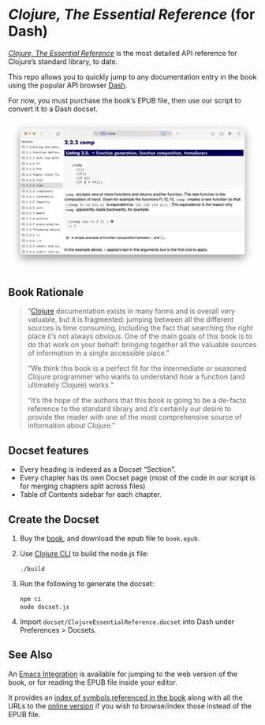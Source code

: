 # *Clojure, The Essential Reference* (for Dash)

_[Clojure, The Essential Reference][book]_ is the most detailed API
reference for Clojure’s standard library, to date.

This repo allows you to quickly jump to any documentation entry in the book
using the popular API browser [Dash][dash].

For now, you must purchase the book’s EPUB file, then use our script to convert
it to a Dash docset.

![screenshot](screenshot.png)

## Book Rationale

> “[Clojure] documentation exists in many forms and is overall very valuable,
> but it is fragmented: jumping between all the different sources is time
> consuming, including the fact that searching the right place it’s not always
> obvious.  One of the main goals of this book is to do that work on your
> behalf: bringing together all the valuable sources of information in a single
> accessible place.”
>
> “We think this book is a perfect fit for the intermediate or seasoned Clojure
> programmer who wants to understand how a function (and ultimately Clojure)
> works.“
>
> “It’s the hope of the authors that this book is going to be a de-facto
> reference to the standard library and it’s certainly our desire to provide
> the reader with one of the most comprehensive source of information about
> Clojure.”

## Docset features

* Every heading is indexed as a Docset “Section”.
* Every chapter has its own Docset page (most of the code in our script is for merging chapters split across files)
* Table of Contents sidebar for each chapter.

## Create the Docset

1. Buy the [book], and download the epub file to `book.epub`.
1. Use [Clojure CLI][clojure] to build the node.js file:

    ```
    ./build
    ```

1. Run the following to generate the docset:

    ```
    npm ci
    node docset.js
    ```

1. Import `docset/ClojureEssentialReference.docset` into Dash under Preferences > Docsets.

## See Also

An [Emacs Integration](https://github.com/p3r7/clojure-essential-ref) is
available for jumping to the web version of the book, or for reading the EPUB
file inside your editor.

It provides an [index of symbols referenced in the book][symbols] along with
all the URLs to the [online version][livebook] if you wish to browse/index
those instead of the EPUB file.

[clojure]:https://clojure.org/guides/getting_started
[dash]:https://kapeli.com/dash
[book]:https://www.manning.com/books/clojure-the-essential-reference
[symbols]:https://github.com/p3r7/clojure-essential-ref/blob/13ac560c25f7355fba00d9ca8c9f4ca03e7fd189/clojure-essential-ref.el#L50
[livebook]:https://livebook.manning.com/book/clojure-the-essential-reference/
